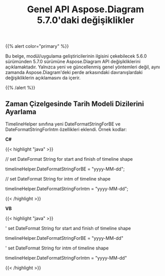 ﻿---
title: Genel API Aspose.Diagram 5.7.0'daki değişiklikler
type: docs
weight: 30
url: /tr/net/public-api-changes-in-aspose-diagram-5-7-0/
---
{{% alert color="primary" %}} 

Bu belge, modül/uygulama geliştiricilerinin ilgisini çekebilecek 5.6.0 sürümünden 5.7.0 sürümüne Aspose.Diagram API değişikliklerini açıklamaktadır. Yalnızca yeni ve güncellenmiş genel yöntemleri değil, aynı zamanda Aspose.Diagram'deki perde arkasındaki davranışlardaki değişikliklerin açıklamasını da içerir.

{{% /alert %}} 
## **Zaman Çizelgesinde Tarih Modeli Dizilerini Ayarlama**
TimelineHelper sınıfına yeni DateFormatStringForBE ve DateFormatStringForIntm özellikleri eklendi. Örnek kodlar:

**C#**

{{< highlight "java" >}}

 // set DateFormat String for start and finish of timeline shape

timelineHelper.DateFormatStringForBE = "yyyy-MM-dd";

// set DateFormat String for intm of timeline shape

timelineHelper.DateFormatStringForIntm = "yyyy-MM-dd";

{{< /highlight >}}

**VB**

{{< highlight "java" >}}

 ' set DateFormat String for start and finish of timeline shape

timelineHelper.DateFormatStringForBE = "yyyy-MM-dd"

' set DateFormat String for intm of timeline shape

timelineHelper.DateFormatStringForIntm = "yyyy-MM-dd"

{{< /highlight >}}
